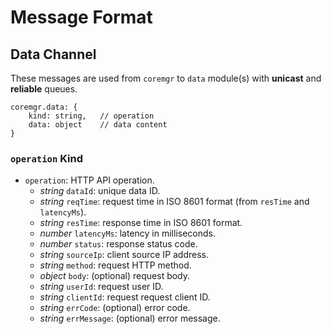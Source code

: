 # Message Format

## Data Channel

These messages are used from `coremgr` to `data` module(s) with **unicast** and **reliable** queues.

    coremgr.data: {
        kind: string,   // operation
        data: object    // data content
    }

### `operation` Kind

- `operation`: HTTP API operation.
    - *string* `dataId`: unique data ID.
    - *string* `reqTime`: request time in ISO 8601 format (from `resTime` and `latencyMs`).
    - *string* `resTime`: response time in ISO 8601 format.
    - *number* `latencyMs`: latency in milliseconds.
    - *number* `status`: response status code.
    - *string* `sourceIp`: client source IP address.
    - *string* `method`: request HTTP method.
    - *object* `body`: (optional) request body.
    - *string* `userId`: request user ID.
    - *string* `clientId`: request request client ID.
    - *string* `errCode`: (optional) error code.
    - *string* `errMessage`: (optional) error message.
